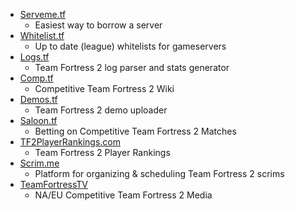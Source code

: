- [Serveme.tf](http://serveme.tf/)
  - Easiest way to borrow a server
- [Whitelist.tf](http://whitelist.tf/)
  - Up to date (league) whitelists for gameservers
- [Logs.tf](http://logs.tf/)
  - Team Fortress 2 log parser and stats generator
- [Comp.tf](http://comp.tf/)
  - Competitive Team Fortress 2 Wiki
- [Demos.tf](http://demos.tf/)
  - Team Fortress 2 demo uploader
- [Saloon.tf](http://saloon.tf/)
  - Betting on Competitive Team Fortress 2 Matches
- [TF2PlayerRankings.com](http://beta.tf2playerrankings.com/)
  - Team Fortress 2 Player Rankings
- [Scrim.me](http://scrim.me)
  - Platform for organizing & scheduling Team Fortress 2 scrims
- [TeamFortressTV](http://teamfortress.tv)
  - NA/EU Competitive Team Fortress 2 Media
